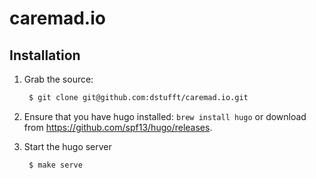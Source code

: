 caremad.io
==========

Installation
------------

1. Grab the source:

   ```bash
    $ git clone git@github.com:dstufft/caremad.io.git
   ```

2. Ensure that you have hugo installed: ``brew install hugo`` or download from
   https://github.com/spf13/hugo/releases.

3. Start the hugo server

   ```bash
    $ make serve
   ```
